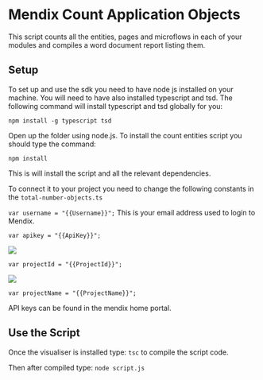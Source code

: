 # Mendix Count Application Objects

This script counts all the entities, pages and microflows in each of your modules and compiles a word document report listing them. 

## Setup
To set up and use the sdk you need to have node js installed on your machine. You will need to have also installed typescript and tsd.
The following command will install typescript and tsd globally for you:

`npm install -g typescript tsd`

Open up the folder using node.js.
To install the count entities script you should type the command:

`npm install`

This is will install the script and all the relevant dependencies.

To connect it to your project you need to change the following constants in the `total-number-objects.ts`

`var username = "{{Username}}";`
This is your email address used to login to Mendix.

`var apikey = "{{ApiKey}}";`

<img src="./images/CreateAPIKey.gif"/>

`var projectId = "{{ProjectId}}";`

<img src="./images/GetProjectID.gif"/>

`var projectName = "{{ProjectName}}";`

API keys can be found in the mendix home portal.

## Use the Script
Once the visualiser is installed type:
`tsc`
to compile the script code.

Then after compiled type:
`node script.js`